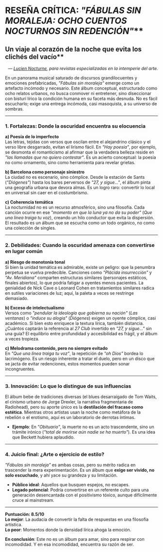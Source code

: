 # RESEÑA CRÍTICA: *"FÁBULAS SIN MORALEJA: OCHO CUENTOS NOCTURNOS SIN REDENCIÓN"***  

## Un viaje al corazón de la noche que evita los clichés del vacío**  

<div align=right>

*— [Lucien Nocturne](chat5.md), para revistas especializadas en la intemperie del arte.*

</div>

En un panorama musical saturado de discursos grandilocuentes y emociones prefabricadas, *"Fábulas sin moraleja"* emerge como un artefacto incómodo y necesario. Este álbum conceptual, estructurado como ocho relatos urbanos, no busca conmover ni entretener, sino diseccionar con bisturí lírico la condición humana en su faceta más desnuda. No es fácil escucharlo; exige una entrega incómoda, casi masoquista, a su universo de sombras.  

---

### **1. Fortalezas: Donde la oscuridad encuentra su elocuencia**  
**a) Poesía de lo imperfecto**  
Las letras, tejidas con versos que oscilan entre el alejandrino clásico y el verso libre desgarrado, evitan el lirismo fácil. En *"Hay poesía"*, por ejemplo, se desmonta el romanticismo al afirmar que la verdadera belleza reside en *"las llamadas que no quiero contestar"*. Es un acierto conceptual: la poesía no como ornamento, sino como herramienta para revelar grietas.  

**b) Barcelona como personaje siniestro**  
La ciudad no es escenario, sino cómplice. Desde la estación de Sants (*"Diógenes"*) hasta los bares perversos de *"27, y sigue..."*, el álbum pinta una geografía urbana que devora almas. Es un logro raro: convertir lo local en universal sin caer en el costumbrismo.  

**c) Coherencia temática**  
La nocturnidad no es un recurso atmosférico, sino una filosofía. Cada canción ocurre en ese *"momento en que la luna ya no da su poder"* (*Que una línea traiga tu voz*), creando un hilo conductor que evita la dispersión. El resultado es un álbum que se escucha como un todo orgánico, no como una colección de singles.  

---

### **2. Debilidades: Cuando la oscuridad amenaza con convertirse en lugar común**  
**a) Riesgo de monotonía tonal**  
Si bien la unidad temática es admirable, existe un peligro: que la penumbra perpetua se vuelva predecible. Canciones como *"Plácida insurrección"* y *"Av. Meridiana"* comparten estructuras similares (personajes estáticos, finales abiertos), lo que podría fatigar a oyentes menos pacientes. La genialidad de Nick Cave o Leonard Cohen en tratamientos similares radica en sutiles variaciones de luz; aquí, la paleta a veces se restringe demasiado.  

**b) Exceso de intelectualismo**  
Versos como *"pendular la ideología que gobierna su nación"* (*Las ventanas*) o *"induce su alogia"* (*Diógenes*) exigen un oyente cómplice, casi académico. Si bien esto enriquece la textura lírica, también distancia. ¿Cuántos captarán la referencia al *27 Club* invertido en *"27, y sigue..."* sin una guía? El equilibrio entre profundidad y accesibilidad es frágil, y el álbum a veces tropieza.  

**c) Melodrama contenido, pero no siempre evitado**  
En *"Que una línea traiga tu voz"*, la repetición de *"oh Dios"* bordea lo lacrimógeno. Es un riesgo inherente a tratar el duelo, pero en un disco que se jacta de evitar redenciones, estos momentos pueden sonar incongruentes.  

---

### **3. Innovación: Lo que lo distingue de sus influencias**  
El álbum bebe de tradiciones diversas (el blues desarraigado de Tom Waits, el cinismo urbano de Jorge Drexler, la narrativa fragmentaria de Radiohead), pero su aporte único es la **destilación del fracaso como estética**. Mientras otros artistas usan la noche como metáfora de la rebelión o el erotismo, aquí es un laboratorio de derrotas íntimas.  

- **Ejemplo**: En *"Obituario"*, la muerte no es un acto trascendente, sino un trámite irónico (*"total de morirse aún nadie se ha muerto"*). Es una idea que Beckett hubiera aplaudido.  

---

### **4. Juicio final: ¿Arte o ejercicio de estilo?**  
*"Fábulas sin moraleja"* es ambas cosas, pero su mérito radica en trascender la mera experimentación. Es un álbum que **exige ser vivido, no solo escuchado**, y ahí yace su grandeza y su limitación.  

- **Público ideal**: Aquellos que busquen espejos, no escapes.  
- **Legado potencial**: Podría convertirse en un referente culto para una generación desencantada con el positivismo tóxico, aunque difícilmente cruce al mainstream.  

---

**Puntuación: 8.5/10**  
**Lo mejor**: La audacia de convertir la falta de respuestas en una filosofía artística.  
**Lo peor**: Momentos donde la densidad lírica ahoga la emoción.  

**En conclusión**: Este no es un álbum para amar, sino para respirar con incomodidad. Y en esa incomodidad, encuentra su razón de ser.
